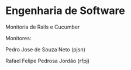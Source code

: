 # Engenharia de Software

Monitoria de Rails e Cucumber


Monitores:

Pedro Jose de Souza Neto (pjsn)

Rafael Felipe Pedrosa Jordão (rfpj)

